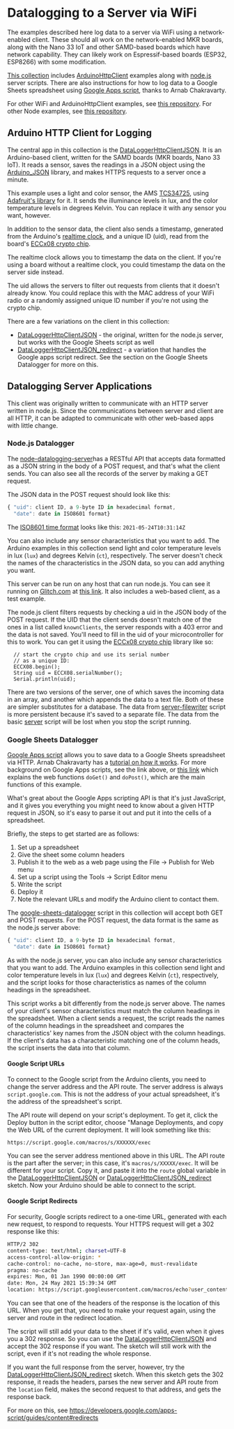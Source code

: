 # Datalogging to a Server via WiFi

The examples described here log data to a server via WiFi using a network-enabled client. These should all work on the network-enabled MKR boards, along with the Nano 33 IoT and other SAMD-based boards which have network capability. They can likely work on Espressif-based boards (ESP32, ESP8266) with some modification.

[This collection](https://github.com/tigoe/DataloggingExamples/tree/master/WiFiDatalogger) includes [ArduinoHttpClient](https://www.arduino.cc/reference/en/libraries/arduinohttpclient/) examples along with [node.js](https://nodejs.org/) server scripts. There are also instructions for how to log data to a Google Sheets spreadsheet using [Google Apps script](https://developers.google.com/apps-script/reference/spreadsheet/spreadsheet-app), thanks to Arnab Chakravarty. 

For other WiFi  and ArduinoHttpClient examples, see [this repository](https://tigoe.github.io/Wifi101_examples/). For other Node examples, see [this repository](https://github.com/tigoe/NodeExamples/).

## Arduino HTTP Client for Logging

The central app in this collection is the [DataLoggerHttpClientJSON](https://github.com/tigoe/DataloggingExamples/tree/master/WiFiDatalogger/DataLoggerHttpClientJSON). It is an Arduino-based client, written for the SAMD boards (MKR boards, Nano 33 IoT). It reads a sensor, saves the readings in a JSON object using the [Arduino_JSON](https://github.com/arduino-libraries/Arduino_JSON) library, and makes HTTPS requests to a server once a minute. 

This example uses a light and color sensor, the AMS [TCS34725](https://ams.com/tcs34725), using [Adafruit's library](https://github.com/adafruit/Adafruit_TCS34725) for it. It sends the illuminance levels in lux, and the color temperature levels in degrees Kelvin. You can replace it with any sensor you want, however.  

In addition to the sensor data, the client also sends a timestamp, generated from the Arduino's [realtime clock](https://www.arduino.cc/reference/en/libraries/rtczero/), and a unique ID (uid), read from the board's [ECCx08 crypto chip](https://www.arduino.cc/reference/en/libraries/arduinoeccx08/). 

The realtime clock allows you to timestamp the data on the client. If you're using a board without a realtime clock, you could timestamp the data on the server side instead. 

The uid allows the servers to filter out requests from clients that it doesn't already know. You could replace this with the MAC address of your WiFi radio or a randomly assigned unique ID number if you're not using the crypto chip.

There are a few variations on the client in this collection:
* [DataLoggerHttpClientJSON](https://github.com/tigoe/DataloggingExamples/tree/master/WiFiDatalogger/DataLoggerHttpClientJSON) - the original, written for the node.js server, but works with the Google Sheets script as well
* [DataLoggerHttpClientJSON_redirect](https://github.com/tigoe/DataloggingExamples/tree/master/WiFiDatalogger/DataLoggerHttpClientJSON_redirect) - a variation that handles the Google apps script redirect. See the section on the Google Sheets Datalogger for more on this. 

## Datalogging Server Applications

This client was originally written to communicate with an HTTP server written in node.js. Since the communications between server and client are all HTTP, it can be adapted to communicate with other web-based apps with little change.  

### Node.js Datalogger

The [node-datalogging-server](https://github.com/tigoe/DataloggingExamples/tree/master/WiFiDatalogger/node-datalogging-server)has a RESTful API that accepts data formatted as a JSON string in the body of a POST request, and that's what the client sends. You can also see all the records of the server by making a GET request.

The JSON data in the POST request should look like this:
````js
{ "uid": client ID, a 9-byte ID in hexadecimal format,
  "date": date in ISO8601 format}
````

The [ISO8601 time format](https://en.wikipedia.org/wiki/ISO_8601) looks like this: `2021-05-24T10:31:14Z`

You can also include any sensor characteristics that you want to add. The Arduino examples in this collection send light and color temperature levels in lux (`lux`) and degrees Kelvin (`ct`), respectively. The server doesn't check the names of the characteristics in the JSON data, so you can add anything you want. 

This server can be run on any host that can run node.js. You can see it running on [Glitch.com](https://glitch.com/) at [this link](https://glitch.com/edit/#!/tigoe-datalogger). It also includes a web-based client, as a test example. 

The node.js client filters requests by checking a uid in the JSON body of the POST request. If the UID that the client sends doesn't match one of the ones in a list called `knownClients`, the server responds with a 403 error and the data is not saved. You'll need to fill in the uid of your microcontroller for this to work. You can get it using the [ECCx08 crypto chip](https://www.arduino.cc/reference/en/libraries/arduinoeccx08/) library like so:

````arduino
  // start the crypto chip and use its serial number
  // as a unique ID:
  ECCX08.begin();
  String uid = ECCX08.serialNumber();
  Serial.println(uid);
  ````

There are two versions of the server, one of which saves the incoming data in an array, and another which appends the data to a text file. Both of these are simpler substitutes for a database. The data from [server-filewriter](https://github.com/tigoe/DataloggingExamples/blob/master/WiFiDatalogger/node-datalogging-server/server-fileWriter.js) script is more persistent because it's saved to a separate file. The data from the basic [server](https://github.com/tigoe/DataloggingExamples/blob/master/WiFiDatalogger/node-datalogging-server/server.js) script will be lost when you stop the script running.  

### Google Sheets Datalogger

[Google Apps script](https://developers.google.com/apps-script/reference/spreadsheet/spreadsheet-app) allows you to save data to a Google Sheets spreadsheet via HTTP. Arnab Chakravarty has a [tutorial on how it works](https://github.com/AbolTaabol/Arduino-GoogleSheet_Logger). For more background on Google Apps scripts, see the link above, or [this link](https://developers.google.com/apps-script/guides/web) which explains the web functions `doGet()` and `doPost()`, which are the main functions of this example. 

What's great about the Google Apps scripting API is that it's just JavaScript, and it gives you everything you might need to know about a given HTTP request in JSON, so it's easy to parse it out and put it into the cells of a spreadsheet. 

Briefly, the steps to get started are as follows:

1. Set up a spreadsheet
2. Give the sheet some column headers
3. Publish it to the web as a web page using the File -> Publish for Web menu
4. Set up a script using the Tools -> Script Editor menu
5. Write the script
6. Deploy it
7. Note the relevant URLs and modify the Arduino client to contact them. 

The [google-sheets-datalogger](https://github.com/tigoe/DataloggingExamples/tree/master/WiFiDatalogger/google-sheets-datalogger) script in this collection will accept both GET and POST requests. For the POST request, the data format is the same as the node.js server above:

````js
{ "uid": client ID, a 9-byte ID in hexadecimal format,
  "date": date in ISO8601 format}
````
As with the node.js server, you can also include any sensor characteristics that you want to add. The Arduino examples in this collection send light and color temperature levels in lux (`lux`) and degrees Kelvin (`ct`), respectively, and the script looks for those characteristics as names of the column headings in the spreadsheet. 

This script works a bit differently from the node.js server above. The names of your client's sensor characteristics must match the column headings in the spreadsheet.  When a client sends a request, the script reads the names of the column headings in the spreadsheet and compares the characteristics' key names from the JSON object with the column headings. If the client's data has a characteristic matching one of the column heads, the script inserts the data into that column. 

#### Google Script URLs

To connect to the Google script from the Arduino clients, you need to change the server address and the API route. The server address is always `script.google.com`. This is not the address of your actual spreadsheet, it's the address of the spreadsheet's script. 

The API route will depend on your script's deployment. To get it, click the Deploy button in the script editor, choose "Manage Deployments, and copy the Web URL of the current deployment. It will look something like this:

````
https://script.google.com/macros/s/XXXXXX/exec
````
You can see the server address mentioned above in this URL. The API route is the part after the server; in this case, it's `macros/s/XXXXX/exec`. It will be different for your script. Copy it, and paste it into the `route` global variable in the [DataLoggerHttpClientJSON](https://github.com/tigoe/DataloggingExamples/tree/master/WiFiDatalogger/DataLoggerHttpClientJSON) or [DataLoggerHttpClientJSON_redirect](https://github.com/tigoe/DataloggingExamples/tree/master/WiFiDatalogger/DataLoggerHttpClientJSON_redirect) sketch. Now your Arduino should be able to connect to the script.

#### Google Script Redirects

For security, Google scripts redirect to a one-time URL, generated with each new request, to respond to requests. Your HTTPS request will get a 302 response like this:

````sh
HTTP/2 302 
content-type: text/html; charset=UTF-8
access-control-allow-origin: *
cache-control: no-cache, no-store, max-age=0, must-revalidate
pragma: no-cache
expires: Mon, 01 Jan 1990 00:00:00 GMT
date: Mon, 24 May 2021 15:39:34 GMT
location: https://script.googleusercontent.com/macros/echo?user_content_key=XXXXXXXXXXXXXXXXXXXXX
````
You can see that one of the headers of the response is the location of this URL. When you get that, you need to make your request again, using the server and route in the redirect location. 

The script will still add your data to the sheet if it's valid, even when it gives you a 302 response. So you can use the [DataLoggerHttpClientJSON](https://github.com/tigoe/DataloggingExamples/tree/master/WiFiDatalogger/DataLoggerHttpClientJSON) and accept the 302 response if you want. The sketch will still work with the script, even if it's not reading the whole response. 

If you want the full response from the server, however, try the [DataLoggerHttpClientJSON_redirect](https://github.com/tigoe/DataloggingExamples/tree/master/WiFiDatalogger/DataLoggerHttpClientJSON_redirect) sketch. When this sketch gets the 302 response, it reads the headers, parses the new server and API route from the `location` field, makes the second request to that address, and gets the response back. 

For more on this, see https://developers.google.com/apps-script/guides/content#redirects




